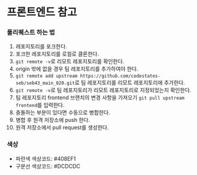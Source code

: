 # 프론트엔드 참고

### 풀리퀘스트 하는 법

1. 레포지토리를 포크한다.
2. 포크한 레포지토리를 로컬로 클론한다.
3. `git remote -v`로 리모트 레포지토리를 확인한다.
4. origin 밖에 없을 경우 팀 레포지토리를 추가하여야 한다.
5. `git remote add upstream https://github.com/codestates-seb/seb43_main_020.git`로 팀 레포지토리를 리모트 레포지토리에 추가한다.
6. `git remote -v`로 팀 레포지토리가 리모트 레포지토리로 지정되었는지 확인한다.
7. 팀 레포지토리 frontend 브랜치의 변경 사항을 가져오기 `git pull upstream frontend`를 입력한다.
8. 충돌하는 부분이 있다면 수동으로 병합한다.
9. 병합 후 원격 저장소에 push 한다.
10. 원격 저장소에서 pull request를 생성한다.

### 색상

- 파란색 색상코드: #408EF1
- 구분선 색상코드: #DCDCDC
